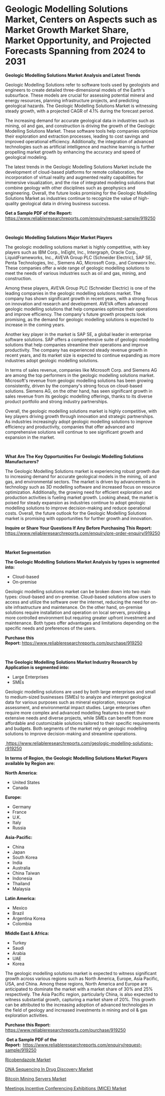 <p><h1>Geologic Modelling Solutions Market, Centers on Aspects such as Market Growth Market Share, Market Opportunity, and Projected Forecasts Spanning from 2024 to 2031</h1></p><p><strong>Geologic Modelling Solutions Market Analysis and Latest Trends</strong></p>
<p><p>Geologic Modelling Solutions refer to software tools used by geologists and engineers to create detailed three-dimensional models of the Earth's subsurface. These models are crucial for assessing potential mineral and energy resources, planning infrastructure projects, and predicting geological hazards. The Geologic Modelling Solutions Market is witnessing steady growth, with a projected CAGR of 4.1% during the forecast period.</p><p>The increasing demand for accurate geological data in industries such as mining, oil and gas, and construction is driving the growth of the Geologic Modelling Solutions Market. These software tools help companies optimize their exploration and extraction processes, leading to cost savings and improved operational efficiency. Additionally, the integration of advanced technologies such as artificial intelligence and machine learning is further propelling market growth by enhancing the accuracy and speed of geological modeling.</p><p>The latest trends in the Geologic Modelling Solutions Market include the development of cloud-based platforms for remote collaboration, the incorporation of virtual reality and augmented reality capabilities for immersive visualization, and the rise of integrated modeling solutions that combine geology with other disciplines such as geophysics and engineering. Overall, the future looks promising for the Geologic Modelling Solutions Market as industries continue to recognize the value of high-quality geological data in driving business success.</p></p>
<p><strong>Get a Sample PDF of the Report:&nbsp;</strong> <a href="https://www.reliableresearchreports.com/enquiry/request-sample/919250">https://www.reliableresearchreports.com/enquiry/request-sample/919250</a></p>
<p>&nbsp;</p>
<p><strong>Geologic Modelling Solutions Major Market Players</strong></p>
<p><p>The geologic modelling solutions market is highly competitive, with key players such as IBM Corp., InEight, Inc., Intergraph, Oracle Corp., LiquidFrameworks, Inc., AVEVA Group PLC (Schneider Electric), SAP SE, Penta Technologies, Inc., Siemens AG, Microsoft Corp., and Coreworx Inc. These companies offer a wide range of geologic modelling solutions to meet the needs of various industries such as oil and gas, mining, and construction.</p><p>Among these players, AVEVA Group PLC (Schneider Electric) is one of the leading companies in the geologic modelling solutions market. The company has shown significant growth in recent years, with a strong focus on innovation and research and development. AVEVA offers advanced geologic modelling solutions that help companies optimize their operations and improve efficiency. The company's future growth prospects look promising, as the demand for geologic modelling solutions is expected to increase in the coming years.</p><p>Another key player in the market is SAP SE, a global leader in enterprise software solutions. SAP offers a comprehensive suite of geologic modelling solutions that help companies streamline their operations and improve productivity. The company has experienced steady revenue growth in recent years, and its market size is expected to continue expanding as more industries adopt geologic modelling solutions.</p><p>In terms of sales revenue, companies like Microsoft Corp. and Siemens AG are among the top performers in the geologic modelling solutions market. Microsoft's revenue from geologic modelling solutions has been growing consistently, driven by the company's strong focus on cloud-based solutions. Siemens AG, on the other hand, has seen significant growth in sales revenue from its geologic modelling offerings, thanks to its diverse product portfolio and strong industry partnerships.</p><p>Overall, the geologic modelling solutions market is highly competitive, with key players driving growth through innovation and strategic partnerships. As industries increasingly adopt geologic modelling solutions to improve efficiency and productivity, companies that offer advanced and comprehensive solutions will continue to see significant growth and expansion in the market.</p></p>
<p>&nbsp;</p>
<p><strong>What Are The Key Opportunities For Geologic Modelling Solutions Manufacturers?</strong></p>
<p><p>The Geologic Modelling Solutions market is experiencing robust growth due to increasing demand for accurate geological models in the mining, oil and gas, and environmental sectors. The market is driven by advancements in technology such as 3D modelling software and increased focus on resource optimization. Additionally, the growing need for efficient exploration and production activities is fueling market growth. Looking ahead, the market is poised for steady expansion as industries continue to adopt geologic modelling solutions to improve decision-making and reduce operational costs. Overall, the future outlook for the Geologic Modelling Solutions market is promising with opportunities for further growth and innovation.</p></p>
<p><strong>Inquire or Share Your Questions If Any Before Purchasing This Report:</strong> <a href="https://www.reliableresearchreports.com/enquiry/pre-order-enquiry/919250">https://www.reliableresearchreports.com/enquiry/pre-order-enquiry/919250</a></p>
<p>&nbsp;</p>
<p><strong>Market Segmentation</strong></p>
<p><strong>The Geologic Modelling Solutions Market Analysis by types is segmented into:</strong></p>
<p><ul><li>Cloud-based</li><li>On-premise</li></ul></p>
<p><p>Geologic modelling solutions market can be broken down into two main types: cloud-based and on-premise. Cloud-based solutions allow users to access and utilize the software over the internet, reducing the need for on-site infrastructure and maintenance. On the other hand, on-premise solutions require installation and operation on local servers, providing a more controlled environment but requiring greater upfront investment and maintenance. Both types offer advantages and limitations depending on the specific needs and preferences of the users.</p></p>
<p><strong>Purchase this Report:&nbsp;</strong><a href="https://www.reliableresearchreports.com/purchase/919250">https://www.reliableresearchreports.com/purchase/919250</a></p>
<p>&nbsp;</p>
<p><strong>The Geologic Modelling Solutions Market Industry Research by Application is segmented into:</strong></p>
<p><ul><li>Large Enterprises</li><li>SMEs</li></ul></p>
<p><p>Geologic modelling solutions are used by both large enterprises and small to medium-sized businesses (SMEs) to analyze and interpret geological data for various purposes such as mineral exploration, resource assessment, and environmental impact studies. Large enterprises often require more complex and advanced modelling features to meet their extensive needs and diverse projects, while SMEs can benefit from more affordable and customizable solutions tailored to their specific requirements and budgets. Both segments of the market rely on geologic modelling solutions to improve decision-making and streamline operations.</p></p>
<p><a href="https://www.reliableresearchreports.com/geologic-modelling-solutions-r919250">&nbsp;https://www.reliableresearchreports.com/geologic-modelling-solutions-r919250</a></p>
<p><strong>In terms of Region, the Geologic Modelling Solutions Market Players available by Region are:</strong></p>
<p>
    <p> <strong> North America: </strong>
        <ul>
            <li>United States</li>
            <li>Canada</li>
        </ul>
        </p> 
    <p> <strong> Europe: </strong>
        <ul>
            <li>Germany</li>
            <li>France</li>
            <li>U.K.</li>
            <li>Italy</li>
            <li>Russia</li>
        </ul>
        </p> 
    <p> <strong> Asia-Pacific: </strong>
        <ul>
            <li>China</li>
            <li>Japan</li>
            <li>South Korea</li>
            <li>India</li>
            <li>Australia</li>
            <li>China Taiwan</li>
            <li>Indonesia</li>
            <li>Thailand</li>
            <li>Malaysia</li>
        </ul>
        </p> 
    <p> <strong> Latin America: </strong>
        <ul>
            <li>Mexico</li>
            <li>Brazil</li>
            <li>Argentina Korea</li>
            <li>Colombia</li>
        </ul>
        </p> 
    <p> <strong> Middle East & Africa: </strong>
        <ul>
            <li>Turkey</li>
            <li>Saudi</li>
            <li>Arabia</li>
            <li>UAE</li>
            <li>Korea</li>
        </ul>
    </p>
    </p>
<p><p>The geologic modelling solutions market is expected to witness significant growth across various regions such as North America, Europe, Asia Pacific, USA, and China. Among these regions, North America and Europe are anticipated to dominate the market with a market share of 30% and 25% respectively. The Asia Pacific region, particularly China, is also expected to witness substantial growth, capturing a market share of 20%. This growth can be attributed to the increasing adoption of advanced technologies in the field of geology and increased investments in mining and oil & gas exploration activities.</p></p>
<p><strong>Purchase this Report: </strong><a href="https://www.reliableresearchreports.com/purchase/919250">https://www.reliableresearchreports.com/purchase/919250</a></p>
<p>&nbsp;<strong>Get a Sample PDF of the Report:&nbsp;&nbsp;</strong><a href="https://www.reliableresearchreports.com/enquiry/request-sample/919250">https://www.reliableresearchreports.com/enquiry/request-sample/919250</a></p>
<p><strong></strong></p>
<p><p><a href="https://www.linkedin.com/pulse/ricobendazole-market-size-global-industry-overview-segmentation-y2b4f?trackingId=3kvSKMD5y21%2FS2Duy5jgag%3D%3D">Ricobendazole Market</a></p><p><a href="https://github.com/kufem1/Market-Research-Report-List-2/blob/main/dna-sequencing-in-drug-discovery-market.md">DNA Sequencing In Drug Discovery Market</a></p><p><a href="https://github.com/kosella/Market-Research-Report-List-3/blob/main/bitcoin-mining-servers-market.md">Bitcoin Mining Servers Market</a></p><p><a href="https://www.linkedin.com/pulse/meetings-incentive-conferencing-exhibitions-mice-market-size-sr0ef?trackingId=swkh43iAU2Lp82ZVwdhOLA%3D%3D">Meetings Incentive Conferencing Exhibitions (MICE) Market</a></p></p>